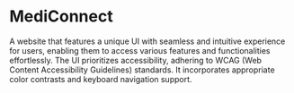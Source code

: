 # MediConnect
A website that features a unique UI with seamless and intuitive experience for users, enabling them to access various features and functionalities effortlessly. The UI prioritizes accessibility, adhering to WCAG (Web Content Accessibility Guidelines) standards. It incorporates appropriate color contrasts and keyboard navigation support.
